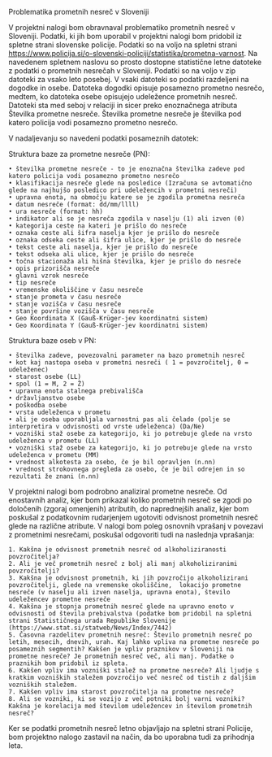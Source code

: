 Problematika prometnih nesreč v Sloveniji

V projektni nalogi bom obravnaval problematiko prometnih nesreč v Sloveniji.  Podatki, ki jih bom uporabil v projektni nalogi bom pridobil iz spletne strani slovenske policije. Podatki so na voljo na spletni strani https://www.policija.si/o-slovenski-policiji/statistika/prometna-varnost. Na navedenem spletnem naslovu so prosto dostopne statistične letne datoteke z podatki o prometnih nesrečah v Sloveniji. Podatki so na voljo v zip datoteki za vsako leto posebej. V vsaki datoteki so podatki razdeljeni na dogodke in osebe. Datoteka dogodki opisuje posamezno prometno nesrečo, medtem, ko datoteka osebe opisujejo udeležence prometnih nesreč. 
Datoteki sta med seboj v relaciji in sicer preko enoznačnega atributa Številka prometne nesreče. Številka prometne nesreče je številka pod katero policija vodi posamezno prometno nesrečo.

V nadaljevanju so navedeni podatki posameznih datotek:

Struktura baze za prometne nesreče (PN):

    • številka prometne nesreče - to je enoznačna številka zadeve pod katero policija vodi posamezno prometno nesrečo
    • klasifikacija nesreče glede na posledice (Izračuna se avtomatično glede na najhujšo posledico pri udeležencih v prometni nesreči)
    • upravna enota, na območju katere se je zgodila prometna nesreča 
    • datum nesreče (format: dd/mm/llll) 
    • ura nesreče (format: hh) 
    • indikator ali se je nesreča zgodila v naselju (1) ali izven (0)
    • kategorija ceste na kateri je prišlo do nesreče 
    • oznaka ceste ali šifra naselja kjer je prišlo do nesreče
    • oznaka odseka ceste ali šifra ulice, kjer je prišlo do nesreče
    • tekst ceste ali naselja, kjer je prišlo do nesreče
    • tekst odseka ali ulice, kjer je prišlo do nesreče
    • točna stacionaža ali hišna številka, kjer je prišlo do nesreče
    • opis prizorišča nesreče
    • glavni vzrok nesreče
    • tip nesreče
    • vremenske okoliščine v času nesreče
    • stanje prometa v času nesreče
    • stanje vozišča v času nesreče 
    • stanje površine vozišča v času nesreče 
    • Geo Koordinata X (Gauß-Krüger-jev koordinatni sistem)
    • Geo Koordinata Y (Gauß-Krüger-jev koordinatni sistem)

Struktura baze oseb v PN:

	• številka zadeve, povezovalni parameter na bazo prometnih nesreč
	• kot kaj nastopa oseba v prometni nesreči ( 1 = povzročitelj, 0 = udeleženec)
	• starost osebe (LL)
	• spol (1 = M, 2 = Ž)
	• upravna enota stalnega prebivališča
	• državljanstvo osebe
	• poškodba osebe
	• vrsta udeleženca v prometu
	• ali je oseba uporabljala varnostni pas ali čelado (polje se interpretira v odvisnosti od vrste udeleženca) (Da/Ne)
	• vozniški staž osebe za kategorijo, ki jo potrebuje glede na vrsto udeleženca v prometu (LL)
	• vozniški staž osebe za kategorijo, ki jo potrebuje glede na vrsto udeleženca v prometu (MM)
	• vrednost alkotesta za osebo, če je bil opravljen (n.nn)
	• vrednost strokovnega pregleda za osebo, če je bil odrejen in so rezultati že znani (n.nn)

V projektni nalogi bom podrobno analiziral prometne nesreče. Od enostavnih analiz, kjer bom prikazal koliko prometnih nesreč se zgodi po določenih (zgoraj omenjenih) atributih, do naprednejših analiz, kjer bom poskušal z podatkovnim rudarjenjem ugotoviti odvisnost prometnih nesreč glede na različne atribute.
V nalogi bom poleg osnovnih vprašanj v povezavi z prometnimi nesrečami, poskušal odgovoriti tudi na naslednja vprašanja:

	1. Kakšna je odvisnost prometnih nesreč od alkoholiziranosti povzročitelja?
	2. Ali je več prometnih nesreč z bolj ali manj alkoholiziranimi povzročitelji?
	3. Kakšna je odvisnost prometnih, ki jih povzročijo alkoholizirani povzročitelji, glede na vremenske okoliščine,  lokacijo prometne nesreče (v naselju ali izven naselja, upravna enota), število udeležencev prometne nesreče
	4. Kakšna je stopnja prometnih nesreč glede na upravno enoto v odvisnosti od števila prebivalstva (podatke bom pridobil na spletni strani Statističnega urada Republike Slovenije (https://www.stat.si/statweb/News/Index/7442)
	5. Časovna razdelitev prometnih nesreč: Število prometnih nesreč po letih, mesecih, dnevih, urah. Kaj lahko vpliva na prometne nesreče po posameznih segmentih? Kakšen je vpliv praznikov v Sloveniji na prometne nesreče? Je prometnih nesreč več, ali manj. Podatke o praznikih bom pridobil iz spleta.
	6. Kakšen vpliv ima vozniški stalež na prometne nesreče? Ali ljudje s kratkim vozniških staležem povzročijo več nesreč od tistih z daljšim vozniških staležem. 
	7. Kakšen vpliv ima starost povzročitelja na prometne nesreče?
	8. Ali se vozniki, ki se vozijo z več potniki bolj varni vozniki? Kakšna je korelacija med številom udeležencev in številom prometnih nesreč?

Ker se podatki prometnih nesreč letno objavljajo na spletni strani Policije, bom projektno nalogo zastavil na način, da bo uporabna tudi za prihodnja leta.


